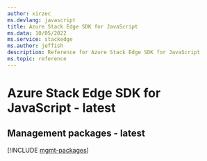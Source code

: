```yaml
---
author: xirzec
ms.devlang: javascript
title: Azure Stack Edge SDK for JavaScript
ms.data: 10/05/2022
ms.service: stackedge
ms.author: jeffish
description: Reference for Azure Stack Edge SDK for JavaScript
ms.topic: reference
---
```

# Azure Stack Edge SDK for JavaScript - latest

## Management packages - latest
[!INCLUDE [mgmt-packages](stack-edge-mgmt-index.md)]